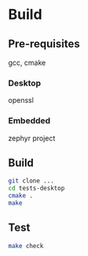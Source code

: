 # Build

## Pre-requisites
gcc, cmake

### Desktop
openssl

### Embedded
zephyr project

## Build
```bash
git clone ...
cd tests-desktop
cmake .
make
```

## Test
```bash
make check
```



